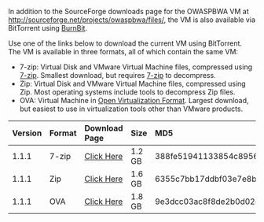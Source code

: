 In addition to the SourceForge downloads page for the OWASPBWA VM at http://sourceforge.net/projects/owaspbwa/files/, the VM is also available via BitTorrent using [BurnBit](http://burnbit.com).

Use one of the links below to download the current VM using BitTorrent.  The VM is available in three formats, all of which contain the same VM:

  * 7-zip: Virtual Disk and VMware Virtual Machine files, compressed using [7-zip](http://www.7-zip.org/).  Smallest download, but requires [7-zip](http://www.7-zip.org/) to decompress.
  * Zip: Virtual Disk and VMware Virtual Machine files, compressed using Zip. Most operating systems include tools to decompress Zip files.
  * OVA: Virtual Machine in [Open Virtualization Format](http://en.wikipedia.org/wiki/Open_Virtualization_Format).  Largest download, but easiest to use in virtualization tools other than VMware products.

| Version | Format | Download Page | Size | MD5 |
|:--------|:-------|:--------------|:-----|:----|
| 1.1.1   | 7-zip  | [Click Here](http://burnbit.com/torrent/259256/OWASP_Broken_Web_Apps_VM_1_1_1_7z) | 1.2 GB | 388fe51941133854c895661c7493126c |
| 1.1.1   | Zip    | [Click Here](http://burnbit.com/torrent/259254/OWASP_Broken_Web_Apps_VM_1_1_1_zip) | 1.6 GB | 6355c7bb17ddbf03e7e8b7b36ed3124c |
| 1.1.1   | OVA    | [Click Here](http://burnbit.com/torrent/259255/OWASP_Broken_Web_Apps_VM_1_1_1_ova) | 1.8 GB | 9e3dcc03ac8f8de2b0d02d3b8e68fd56 |